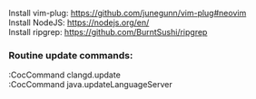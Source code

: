 Install vim-plug: https://github.com/junegunn/vim-plug#neovim <br />
Install NodeJS: https://nodejs.org/en/ <br />
Install ripgrep: https://github.com/BurntSushi/ripgrep <br />

### Routine update commands: <br />
:CocCommand clangd.update <br />
:CocCommand java.updateLanguageServer
